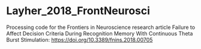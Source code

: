 # Layher_2018_FrontNeurosci
Processing code for the Frontiers in Neuroscience research article Failure to Affect Decision Criteria During Recognition Memory With Continuous Theta Burst Stimulation: https://doi.org/10.3389/fnins.2018.00705
